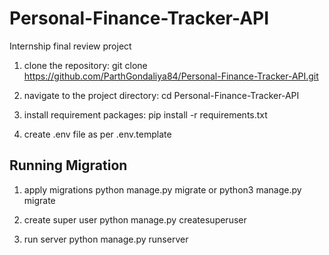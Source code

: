 # Personal-Finance-Tracker-API
Internship final review project

1. clone the repository:
git clone https://github.com/ParthGondaliya84/Personal-Finance-Tracker-API.git

2. navigate to the project directory:
cd Personal-Finance-Tracker-API

3. install requirement packages:
pip install -r requirements.txt

4. create .env file as per .env.template


## Running Migration

1. apply migrations
python manage.py migrate or
python3 manage.py migrate

2. create super user
python manage.py createsuperuser

3. run server
python manage.py runserver
